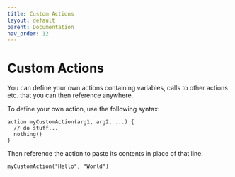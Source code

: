 ```yaml
---
title: Custom Actions
layout: default
parent: Documentation
nav_order: 12
---
```


# Custom Actions

You can define your own actions containing variables, calls to other actions etc. that you can then reference anywhere.

To define your own action, use the following syntax:

```
action myCustomAction(arg1, arg2, ...) {
  // do stuff...
  nothing()
}
```

Then reference the action to paste its contents in place of that line.

```
myCustomAction("Hello", "World")
```
